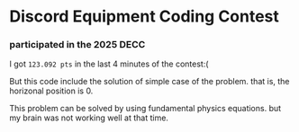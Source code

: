 # Discord Equipment Coding Contest

### participated in the 2025 DECC
I got `123.092 pts` in the last 4 minutes of the contest:(

But this code include the solution of simple case of the problem. 
that is, the horizonal position is 0.

This problem can be solved by using fundamental physics equations.
but my brain was not working well at that time.